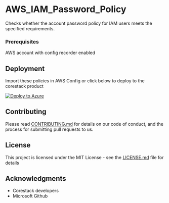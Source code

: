 
# AWS_IAM_Password_Policy

Checks whether the account password policy for IAM users meets the specified requirements.

### Prerequisites

AWS account with config recorder enabled

## Deployment

Import these policies in AWS Config or click below to deploy to the corestack product 

[![Deploy to Azure](https://docs.corestack.io/wp-content/uploads/2019/09/deploy-to-corestack.svg)](http://qa.corestack.io/policy?repositories=github&external_redirect=true&name=AWS_IAM_Password_Policy&engine_type=aws_config&services=AWS&severity=high&classification=Security&sub_classification=Access&url=https://github.com/corestacklabs/Policies.git&path=AWS/managed/AWS_IAM_Password_Policy&recommendation_name=AWS_IAM_Password_Policy#/tenant)

## Contributing

Please read [CONTRIBUTING.md](https://gist.github.com/karthick-kk/30e4fd3f279492b4f040d5cd569d21d0) for details on our code of conduct, and the process for submitting pull requests to us.

## License

This project is licensed under the MIT License - see the [LICENSE.md](LICENSE.md) file for details

## Acknowledgments

* Corestack developers
* Microsoft Github

